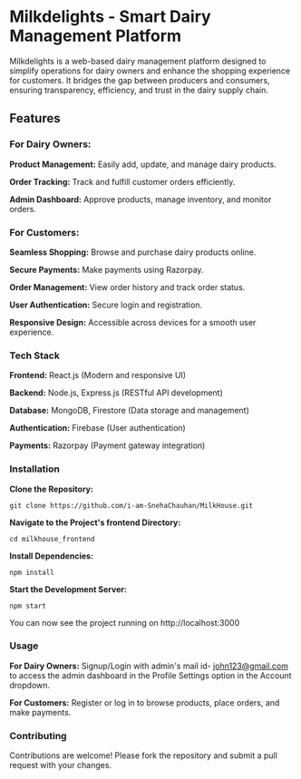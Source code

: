 # Milkdelights - Smart Dairy Management Platform

Milkdelights is a web-based dairy management platform designed to simplify operations for dairy owners and enhance the shopping experience for customers. It bridges the gap between producers and consumers, ensuring transparency, efficiency, and trust in the dairy supply chain.

## Features

### For Dairy Owners:

**Product Management:** Easily add, update, and manage dairy products.

**Order Tracking:** Track and fulfill customer orders efficiently.

**Admin Dashboard:** Approve products, manage inventory, and monitor orders.


### For Customers:

**Seamless Shopping:** Browse and purchase dairy products online.

**Secure Payments:** Make payments using Razorpay.

**Order Management:** View order history and track order status.

**User Authentication:** Secure login and registration.

**Responsive Design:** Accessible across devices for a smooth user experience.

### Tech Stack

**Frontend:** React.js (Modern and responsive UI)

**Backend:** Node.js, Express.js (RESTful API development)

**Database:** MongoDB, Firestore (Data storage and management)

**Authentication:** Firebase (User authentication)

**Payments:** Razorpay (Payment gateway integration)

### Installation

**Clone the Repository:**

`git clone https://github.com/i-am-SnehaChauhan/MilkHouse.git`

**Navigate to the Project's frontend Directory:**

`cd milkhouse_frontend`

**Install Dependencies:**

`npm install`

**Start the Development Server:**

`npm start`

You can now see the project running on http://localhost:3000

### Usage

**For Dairy Owners:** Signup/Login with admin's mail id- john123@gmail.com to access the admin dashboard in the Profile Settings option in the Account dropdown.

**For Customers:** Register or log in to browse products, place orders, and make payments.

### Contributing

Contributions are welcome! Please fork the repository and submit a pull request with your changes.


